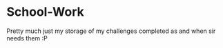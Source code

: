 # School-Work

Pretty much just my storage of my challenges completed as and when sir needs them :P
